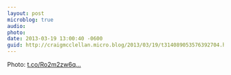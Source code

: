 ```yaml
---
layout: post
microblog: true
audio: 
photo: 
date: 2013-03-19 13:00:40 -0600
guid: http://craigmcclellan.micro.blog/2013/03/19/t314089053576392704.html
---
```

Photo: [t.co/Ro2m2zw6q...](http://t.co/Ro2m2zw6qb)
